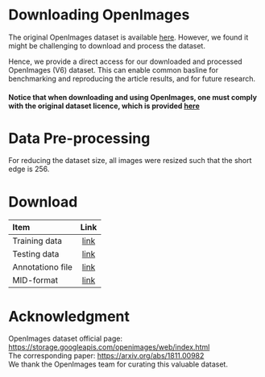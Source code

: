# Downloading OpenImages

The original OpenImages dataset is available [here](https://storage.googleapis.com/openimages/web/index.html). However, we found it might be challenging to download and process the dataset. 

Hence, we provide a direct access for our downloaded and processed OpenImages (V6) dataset.
This can enable common basline for benchmarking and reproducing the article results, and for future research.

#### Notice that when downloading and using OpenImages, one must comply with the original dataset licence, which is provided [here](https://storage.googleapis.com/openimages/web/factsfigures.html#:~:text=red%20indicates%20negatives.-,Licenses,-The%20annotations%20are)

# Data Pre-processing
For reducing the dataset size, all images were resized such that the short edge is 256.

# Download

| Item                    | Link        | 
| :---                     | :---:      |
| Training data                    | [link]()        | 
| Testing data           |  [link]()    |
| Annotationo file       | [link]()   |
| MID-format   | [link]()    |



# Acknowledgment
OpenImages dataset official page: https://storage.googleapis.com/openimages/web/index.html<br>
The corresponding paper: https://arxiv.org/abs/1811.00982<br>
We thank the OpenImages team for curating this valuable dataset. 

<!---
Our motivation is to provide an easy and accessible way for downloading the dataset, and reproducing the article results.
!--->


